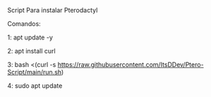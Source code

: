 Script Para instalar Pterodactyl

Comandos:

1: apt update -y

2: apt install curl

3: bash <(curl -s https://raw.githubusercontent.com/ItsDDev/Ptero-Script/main/run.sh)

4: sudo apt update
